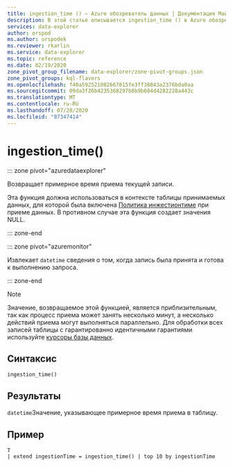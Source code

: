```yaml
---
title: ingestion_time () — Azure обозреватель данных | Документация Майкрософт
description: В этой статье описывается ingestion_time () в Azure обозреватель данных.
services: data-explorer
author: orspod
ms.author: orspodek
ms.reviewer: rkarlin
ms.service: data-explorer
ms.topic: reference
ms.date: 02/19/2020
zone_pivot_group_filename: data-explorer/zone-pivot-groups.json
zone_pivot_groups: kql-flavors
ms.openlocfilehash: f40a592521082667815fe3ff38843a2376bda0aa
ms.sourcegitcommit: 09da3f26b4235368297b8b9b604d4282228a443c
ms.translationtype: MT
ms.contentlocale: ru-RU
ms.lasthandoff: 07/28/2020
ms.locfileid: "87347414"
---
```

# <a name="ingestion_time"></a>ingestion_time()

::: zone pivot="azuredataexplorer"

Возвращает примерное время приема текущей записи.

Эта функция должна использоваться в контексте таблицы принимаемых данных, для которой была включена [Политика инжестионтиме](../management/ingestiontimepolicy.md) при приеме данных. В противном случае эта функция создает значения NULL.

::: zone-end

::: zone pivot="azuremonitor"

Извлекает `datetime` сведения о том, когда запись была принята и готова к выполнению запроса.

::: zone-end

> [!NOTE]
> Значение, возвращаемое этой функцией, является приблизительным, так как процесс приема может занять несколько минут, а несколько действий приема могут выполняться параллельно. Для обработки всех записей таблицы с гарантированно идентичными гарантиями используйте [курсоры базы данных](../management/databasecursor.md).

## <a name="syntax"></a>Синтаксис

`ingestion_time()`

## <a name="returns"></a>Результаты

`datetime`Значение, указывающее примерное время приема в таблицу.

## <a name="example"></a>Пример

```kusto
T
| extend ingestionTime = ingestion_time() | top 10 by ingestionTime
```
